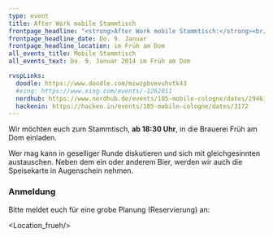 ```yaml
---
type: event
title: After Work mobile Stammtisch
frontpage_headline: "<strong>After Work mobile Stammtisch:</strong><br/>Gesellige Runde mit gleichgesinnten. Kommt vorbei zum Essen und Trinken."
frontpage_headline_date: Do. 9. Januar
frontpage_headline_location: im Früh am Dom
all_events_title: Mobile Stammtisch
all_events_text: Do. 9. Januar 2014 im Früh am Dom

rvspLinks:
  doodle: https://www.doodle.com/miwzpbvevuhvtk43
  #xing: https://www.xing.com/events/-1262811
  nerdhub: https://www.nerdhub.de/events/105-mobile-cologne/dates/29461
  hackenin: https://hacken.in/events/105-mobile-cologne/dates/3172
---
```


Wir möchten euch zum Stammtisch, **ab 18:30 Uhr**, in die Brauerei Früh am Dom einladen.

Wer mag kann in geselliger Runde diskutieren und sich mit gleichgesinnten austauschen.
Neben dem ein oder anderem Bier, werden wir auch die Speisekarte in Augenschein nehmen.

### Anmeldung

Bitte meldet euch für eine grobe Planung (Reservierung) an: <RegisterLinks />

<Location_frueh/>
